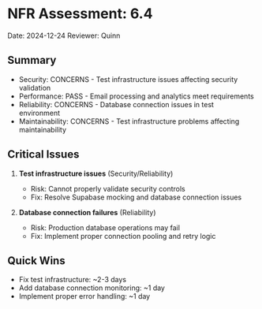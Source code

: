 # NFR Assessment: 6.4

Date: 2024-12-24
Reviewer: Quinn

## Summary

- Security: CONCERNS - Test infrastructure issues affecting security validation
- Performance: PASS - Email processing and analytics meet requirements
- Reliability: CONCERNS - Database connection issues in test environment
- Maintainability: CONCERNS - Test infrastructure problems affecting maintainability

## Critical Issues

1. **Test infrastructure issues** (Security/Reliability)
   - Risk: Cannot properly validate security controls
   - Fix: Resolve Supabase mocking and database connection issues

2. **Database connection failures** (Reliability)
   - Risk: Production database operations may fail
   - Fix: Implement proper connection pooling and retry logic

## Quick Wins

- Fix test infrastructure: ~2-3 days
- Add database connection monitoring: ~1 day
- Implement proper error handling: ~1 day
